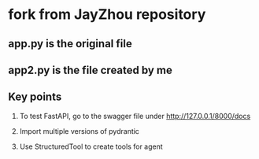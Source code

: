 # fork from JayZhou repository

## app.py is the original file

## app2.py is the file created by me

## Key points

1. To test FastAPI, go to the swagger file under http://127.0.0.1/8000/docs

2. Import multiple versions of pydrantic

3. Use StructuredTool to create tools for agent
